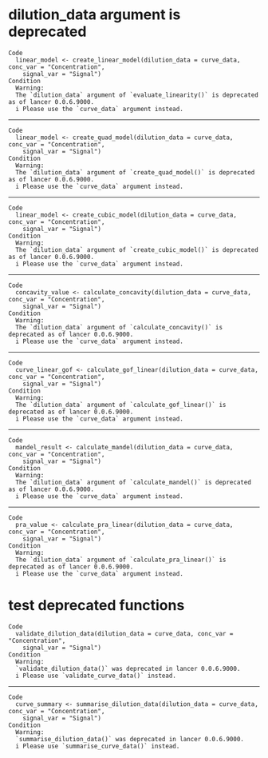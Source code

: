 # dilution_data argument is deprecated

    Code
      linear_model <- create_linear_model(dilution_data = curve_data, conc_var = "Concentration",
        signal_var = "Signal")
    Condition
      Warning:
      The `dilution_data` argument of `evaluate_linearity()` is deprecated as of lancer 0.0.6.9000.
      i Please use the `curve_data` argument instead.

---

    Code
      linear_model <- create_quad_model(dilution_data = curve_data, conc_var = "Concentration",
        signal_var = "Signal")
    Condition
      Warning:
      The `dilution_data` argument of `create_quad_model()` is deprecated as of lancer 0.0.6.9000.
      i Please use the `curve_data` argument instead.

---

    Code
      linear_model <- create_cubic_model(dilution_data = curve_data, conc_var = "Concentration",
        signal_var = "Signal")
    Condition
      Warning:
      The `dilution_data` argument of `create_cubic_model()` is deprecated as of lancer 0.0.6.9000.
      i Please use the `curve_data` argument instead.

---

    Code
      concavity_value <- calculate_concavity(dilution_data = curve_data, conc_var = "Concentration",
        signal_var = "Signal")
    Condition
      Warning:
      The `dilution_data` argument of `calculate_concavity()` is deprecated as of lancer 0.0.6.9000.
      i Please use the `curve_data` argument instead.

---

    Code
      curve_linear_gof <- calculate_gof_linear(dilution_data = curve_data, conc_var = "Concentration",
        signal_var = "Signal")
    Condition
      Warning:
      The `dilution_data` argument of `calculate_gof_linear()` is deprecated as of lancer 0.0.6.9000.
      i Please use the `curve_data` argument instead.

---

    Code
      mandel_result <- calculate_mandel(dilution_data = curve_data, conc_var = "Concentration",
        signal_var = "Signal")
    Condition
      Warning:
      The `dilution_data` argument of `calculate_mandel()` is deprecated as of lancer 0.0.6.9000.
      i Please use the `curve_data` argument instead.

---

    Code
      pra_value <- calculate_pra_linear(dilution_data = curve_data, conc_var = "Concentration",
        signal_var = "Signal")
    Condition
      Warning:
      The `dilution_data` argument of `calculate_pra_linear()` is deprecated as of lancer 0.0.6.9000.
      i Please use the `curve_data` argument instead.

# test deprecated functions

    Code
      validate_dilution_data(dilution_data = curve_data, conc_var = "Concentration",
        signal_var = "Signal")
    Condition
      Warning:
      `validate_dilution_data()` was deprecated in lancer 0.0.6.9000.
      i Please use `validate_curve_data()` instead.

---

    Code
      curve_summary <- summarise_dilution_data(dilution_data = curve_data, conc_var = "Concentration",
        signal_var = "Signal")
    Condition
      Warning:
      `summarise_dilution_data()` was deprecated in lancer 0.0.6.9000.
      i Please use `summarise_curve_data()` instead.

